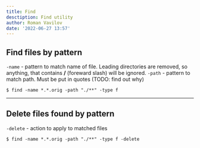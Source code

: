 ```yaml
---
title: Find
desctiption: Find utility
author: Roman Vavilov
date: '2022-06-27 13:57'
---
```


## Find files by pattern

`-name` - pattern to match name of file. Leading directories are removed, so anything, that contains **/** (foreward slash) will be ignored.
`-path` - pattern to match path. Must be put in quotes (TODO: find out why)

```Shell
$ find -name *.*.orig -path "./**" -type f
```

---

## Delete files found by pattern

`-delete` - action to apply to matched files

```Shell
$ find -name *.*.orig -path "./**" -type f -delete
```
